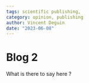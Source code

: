 ```yaml
---
tags: scientific publishing,  
category: opinion, publishing 
author: Vincent Deguin
date: "2023-06-08"
---
```


# Blog 2

What is there to say here ?